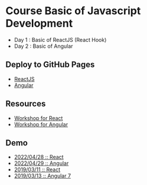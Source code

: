 # Course Basic of Javascript Development

* Day 1 : Basic of ReactJS (React Hook)
* Day 2 : Basic of Angular

## Deploy to GitHub Pages
* [ReactJS](https://create-react-app.dev/docs/deployment/#github-pages)
* [Angular](https://www.npmjs.com/package/angular-cli-ghpages)

## Resources
* [Workshop for React](https://github.com/up1/workshop-react-note)
* [Workshop for Angular](https://github.com/up1/workshop-angular-note)

## Demo
* [2022/04/28 :: React](https://github.com/up1/demo-day1-react)
* [2022/04/29 :: Angular](https://github.com/up1/workshop-angular-20220429) 
* [2019/03/11 :: React](https://github.com/up1/workshop-20190311)
* [2019/03/13 :: Angular 7](https://github.com/up1/demo-angular-20190313)
